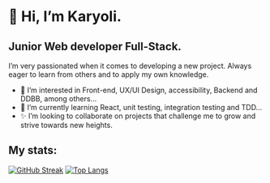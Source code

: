 # 👋 Hi, I’m Karyoli.
 ## Junior Web developer Full-Stack.
 I’m very passionated when it comes to developing a new project. Always eager to learn from others and to apply my own knowledge.
- 👀 I’m interested in Front-end, UX/UI Design, accessibility, Backend and DDBB, among others...
- 🌱 I’m currently learning React, unit testing, integration testing and TDD...
- ✨ I’m looking to collaborate on projects that challenge me to grow and strive towards new heights.

## My stats:
[![GitHub Streak](http://github-readme-streak-stats.herokuapp.com?user=nkaryoli&theme=light&background=ffffff)](https://git.io/streak-stats)
[![Top Langs](https://github-readme-stats.vercel.app/api/top-langs/?username=nkaryoli&layout=compact&theme=vision-friendly-light)](https://github.com/nkaryoli/github-readme-stats)
